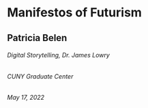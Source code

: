 # Manifestos of Futurism

## Patricia Belen
###### Digital Storytelling, Dr. James Lowry
###### CUNY Graduate Center
###### May 17, 2022
